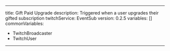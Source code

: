 ---
title: Gift Paid Upgrade
description: Triggered when a user upgrades their gifted subscription
twitchService: EventSub
version: 0.2.5
variables: []
commonVariables:
  - TwitchBroadcaster
  - TwitchUser
 ---